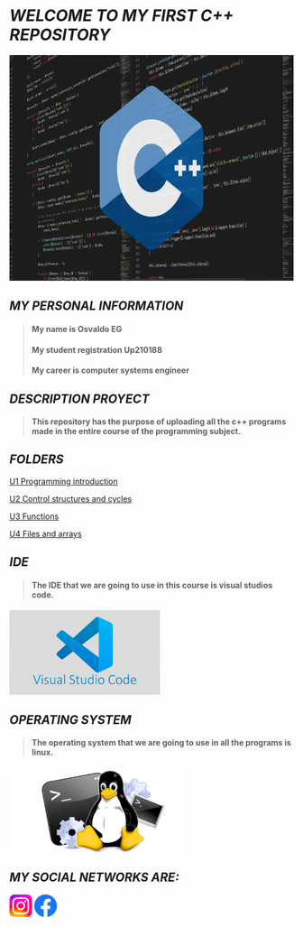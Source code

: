 # *WELCOME TO MY FIRST C++ REPOSITORY*
 

 <img alt="C++" height="400" src="https://github.com/Up210188/Up210188_cpp/blob/main/imagenes/Lenguaje-C-1024x576.webp"/>

 
  ## ***MY PERSONAL INFORMATION***
> #### My name is Osvaldo EG
> #### My student registration Up210188
> #### My career is computer systems engineer

 


## ***DESCRIPTION PROYECT***
> #### This repository has the purpose of uploading all the c++ programs made in the entire course of the programming subject.

## ***FOLDERS***
[U1 Programming introduction](https://github.com/Up210188/Up210188_cpp/tree/main/U1%20Programming%20introduction)

[U2 Control structures and cycles](https://github.com/Up210188/Up210188_cpp/tree/main/U2%20Control%20structures%20and%20cycles)

[U3 Functions](https://github.com/Up210188/Up210188_cpp/tree/main/U3%20Functions)

[U4 Files and arrays](https://github.com/Up210188/Up210188_cpp/tree/main/U4%20Files%20and%20arrays)


## ***IDE***
> #### The IDE that we are going to use in this course is visual studios code.
<img alt="IDE" height="150" src="https://github.com/Up210188/Up210188_cpp/blob/main/imagenes/visual-studio-code-1170x658.png"/>


## ***OPERATING SYSTEM***
> #### The operating system that we are going to use in all the programs is linux.
<img alt="SO" height="150" src="https://github.com/Up210188/Up210188_cpp/blob/main/imagenes/Los-comandos-de-Linux-mas-importantes-para-principiantes_phixr.jpg"/>





## ***MY SOCIAL NETWORKS ARE:***

[<img alt="text_alt" width="40px" src="https://github.com/Up210188/Up210188_cpp/blob/main/imagenes/Instagram_logo_2022.svg" />](https://instagram.com/osvaldo_69eg?igshid=YmMyMTA2M2Y=)
[<img alt="text_alt" width="40px" src="https://github.com/Up210188/Up210188_cpp/blob/main/imagenes/fb_icon_325x325.png" />](https://www.facebook.com/profile.php?id=100009909870279)



